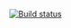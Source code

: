 [![Build status](https://ci.appveyor.com/api/projects/status/nrjakxt0xutwr2fi?svg=true)](https://ci.appveyor.com/project/ModestVale/api-ci)